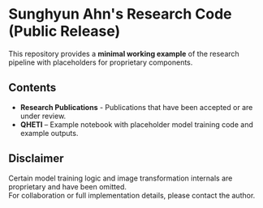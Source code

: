 # Sunghyun Ahn's Research Code (Public Release)

This repository provides a **minimal working example** of the research pipeline with placeholders for proprietary components.

## Contents
- **Research Publications** - Publications that have been accepted or are under review.
- **QHETI** – Example notebook with placeholder model training code and example outputs.

## Disclaimer
Certain model training logic and image transformation internals are proprietary and have been omitted.  
For collaboration or full implementation details, please contact the author.
